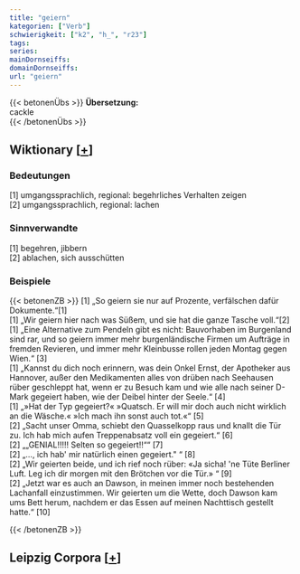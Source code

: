 ```yaml
---
title: "geiern"
kategorien: ["Verb"]
schwierigkeit: ["k2", "h_", "r23"]
tags:
series:
mainDornseiffs:
domainDornseiffs:
url: "geiern"
---
```


{{< betonenÜbs >}}
**Übersetzung:**  
cackle  
{{< /betonenÜbs >}}

## Wiktionary [[+](https://de.wiktionary.org/wiki/geiern)]

### Bedeutungen
[1] umgangssprachlich, regional: begehrliches Verhalten zeigen  
[2] umgangssprachlich, regional: lachen  

### Sinnverwandte
[1] begehren, jibbern  
[2] ablachen, sich ausschütten  

### Beispiele
{{< betonenZB >}}
[1] „So geiern sie nur auf Prozente, verfälschen dafür Dokumente.“[1]  
[1] „Wir geiern hier nach was Süßem, und sie hat die ganze Tasche voll.“[2]  
[1] „Eine Alternative zum Pendeln gibt es nicht: Bauvorhaben im Burgenland sind rar, und so geiern immer mehr burgenländische Firmen um Aufträge in fremden Revieren, und immer mehr Kleinbusse rollen jeden Montag gegen Wien.“ [3]  
[1] „Kannst du dich noch erinnern, was dein Onkel Ernst, der Apotheker aus Hannover, außer den Medikamenten alles von drüben nach Seehausen rüber geschleppt hat, wenn er zu Besuch kam und wie alle nach seiner D-Mark gegeiert haben, wie der Deibel hinter der Seele.“ [4]  
[1] „»Hat der Typ gegeiert?« »Quatsch. Er will mir doch auch nicht wirklich an die Wäsche.« »Ich mach ihn sonst auch tot.«“ [5]  
[2] „Sacht unser Omma, schiebt den Quasselkopp raus und knallt die Tür zu. Ich hab mich aufen Treppenabsatz voll ein gegeiert.“ [6]  
[2] „„GENIAL!!!!! Selten so gegeiert!!““ [7]  
[2] „…, ich hab' mir natürlich einen gegeiert." “ [8]  
[2] „Wir geierten beide, und ich rief noch rüber: «Ja sicha! 'ne Tüte Berliner Luft. Leg ich dir morgen mit den Brötchen vor die Tür.» “ [9]  
[2] „Jetzt war es auch an Dawson, in meinen immer noch bestehenden Lachanfall einzustimmen. Wir geierten um die Wette, doch Dawson kam ums Bett herum, nachdem er das Essen auf meinen Nachttisch gestellt hatte.“ [10]  

{{< /betonenZB >}}

## Leipzig Corpora [[+](https://corpora.uni-leipzig.de/en/res?word=geiern&corpusId=deu_newscrawl-public_2018)]

